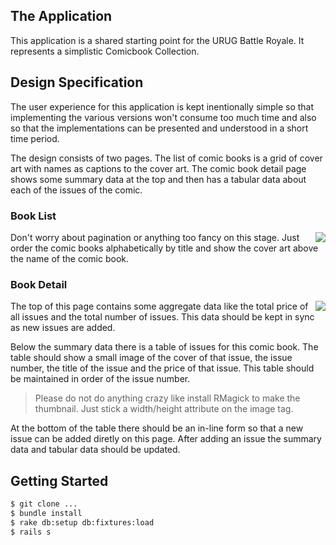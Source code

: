## The Application

This application is a shared starting point for the URUG Battle Royale. It represents a simplistic Comicbook Collection.

## Design Specification

The user experience for this application is kept inentionally simple so that implementing the various versions won't consume too much time and also so that the implementations can be presented and understood in a short time period.

The design consists of two pages. The list of comic books is a grid of cover art with names as captions to the cover art. The comic book detail page shows some summary data at the top and then has a tabular data about each of the issues of the comic.

### Book List
<img src="https://raw.github.com/hqmq/comic_collector/master/public/book_list.png" style="float:right;" />
Don't worry about pagination or anything too fancy on this stage. Just order the comic books alphabetically by title and show the cover art above the name of the comic book.

### Book Detail
<img src="https://raw.github.com/hqmq/comic_collector/master/public/book_detail.png" style="float:right;" />
The top of this page contains some aggregate data like the total price of all issues and the total number of issues.  This data should be kept in sync as new issues are added.

Below the summary data there is a table of issues for this comic book.  The table should show a small image of the cover of that issue, the issue number, the title of the issue and the price of that issue.  This table should be maintained in order of the issue number.

> Please do not do anything crazy like install RMagick to make the thumbnail. Just stick a width/height attribute on the image tag.

At the bottom of the table there should be an in-line form so that a new issue can be added diretly on this page. After adding an issue the summary data and tabular data should be updated.

## Getting Started
```bash
$ git clone ...
$ bundle install
$ rake db:setup db:fixtures:load
$ rails s
```

